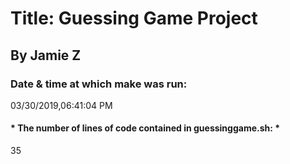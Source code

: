 # Title: Guessing Game Project 

## By Jamie Z

### Date & time at which make was run: 

03/30/2019,06:41:04 PM

#### * The number of lines of code contained in guessinggame.sh: * 

35 
